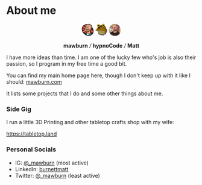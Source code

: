 # About me

<p align="center">
  <img src="https://raw.githubusercontent.com/mawburn/mawburn/main/lars-tiny.webp?v=1" alt="Matt Burnett - mawburn Lars Fillmore" width="32px" height="32px"  />
  <img src="https://raw.githubusercontent.com/mawburn/mawburn/main/hypnoCode-tiny.webp?v=1" alt="Matt Burnett - hypnoCode" width="32px" height="32px"  />
  <img src="https://raw.githubusercontent.com/mawburn/mawburn/main/photo.webp?v=2" alt="Matt Burnett" width="32px" height="32px"  />
</p>
<p align="center">
  <strong>mawburn</strong> 
  <em>/</em> <strong>hypnoCode</strong> 
  <em>/</em> <strong>Matt</strong>
</p>

I have more ideas than time. I am one of the lucky few who's job is also their passion, so I program in my free time a good bit. 

You can find my main home page here, though I don't keep up with it like I should: [mawburn.com](https://mawburn.com)

It lists some projects that I do and some other things about me. 

### Side Gig

I run a little 3D Printing and other tabletop crafts shop with my wife:

https://tabletop.land

### Personal Socials


- IG: [@_mawburn](https://www.instagram.com/_mawburn) (most active)
- LinkedIn: [burnettmatt](https://www.linkedin.com/in/burnettmatt/)
- Twitter: [@_mawburn](https://twitter.com/_mawburn) (least active)
